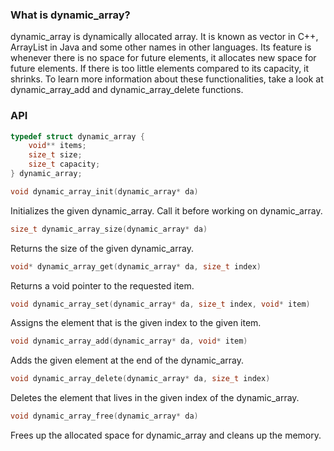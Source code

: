 ### What is dynamic_array?

dynamic_array is dynamically allocated array. It is known as vector in C++, ArrayList in Java and some other names in other languages. Its feature is whenever there is no space for future elements, it allocates new space for future elements. If there is too little elements compared to its capacity, it shrinks. To learn more information about these functionalities, take a look at dynamic_array_add and dynamic_array_delete functions.

### API

```c
typedef struct dynamic_array {
	void** items;
	size_t size;
	size_t capacity;
} dynamic_array;
```

```c
void dynamic_array_init(dynamic_array* da)
```

Initializes the given dynamic_array. Call it before working on dynamic_array.

```c
size_t dynamic_array_size(dynamic_array* da)
```

Returns the size of the given dynamic_array.

```c
void* dynamic_array_get(dynamic_array* da, size_t index)
```

Returns a void pointer to the requested item.

```c
void dynamic_array_set(dynamic_array* da, size_t index, void* item)
```

Assigns the element that is the given index to the given item.

```c
void dynamic_array_add(dynamic_array* da, void* item)
```

Adds the given element at the end of the dynamic_array.

```c
void dynamic_array_delete(dynamic_array* da, size_t index)
```

Deletes the element that lives in the given index of the dynamic_array.

```c
void dynamic_array_free(dynamic_array* da)
```

Frees up the allocated space for dynamic_array and cleans up the memory.
